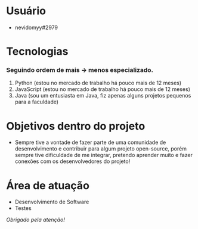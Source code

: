 # Usuário
- nevidomyy#2979

# Tecnologias
### Seguindo ordem de mais -> menos especializado.
1. Python (estou no mercado de trabalho há pouco mais de 12 meses)
2. JavaScript (estou no mercado de trabalho há pouco mais de 12 meses)
3. Java (sou um entusiasta em Java, fiz apenas alguns projetos pequenos para a faculdade)

# Objetivos dentro do projeto
- Sempre tive a vontade de fazer parte de uma comunidade de desenvolvimento e contribuir para algum projeto open-source, porém sempre tive dificuldade de me integrar, pretendo aprender muito e fazer conexões com os desenvolvedores do projeto!

# Área de atuação

- Desenvolvimento de Software
- Testes

*Obrigado pela atenção!*
